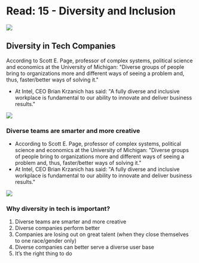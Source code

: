 # Read: 15 - Diversity and Inclusion

![](https://www.agilitypr.com/wp-content/uploads/2019/01/diversity-1.jpg)

## Diversity in Tech Companies
According to Scott E. Page, professor of complex systems, political science and economics at the University of Michigan: "Diverse groups of people bring to organizations more and different ways of seeing a problem and, thus, faster/better ways of solving it."
- At Intel, CEO Brian Krzanich has said: "A fully diverse and inclusive workplace is fundamental to our ability to innovate and deliver business results."

![](https://cdn.shortpixel.ai/client/q_lqip,ret_wait,w_900,h_954/https://theundercoverrecruiter.com/wp-content/uploads/2018/08/Ebi_13@3x-e1534415417662.png)

### Diverse teams are smarter and more creative 
- According to Scott E. Page, professor of complex systems, political science and economics at the University of Michigan: "Diverse groups of people bring to organizations more and different ways of seeing a problem and, thus, faster/better ways of solving it."
- At Intel, CEO Brian Krzanich has said: "A fully diverse and inclusive workplace is fundamental to our ability to innovate and deliver business results."

![](https://www.jayacompany.com/wp-content/uploads/2019/10/Tech_races.png)

### Why diversity in tech is important?
1. Diverse teams are smarter and more creative 
2. Diverse companies perform better
3. Companies are losing out on great talent (when they close themselves to one race/gender only)
4. Diverse companies can better serve a diverse user base
5. It’s the right thing to do